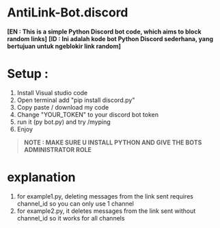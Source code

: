 # AntiLink-Bot.discord
**[EN : This is a simple Python Discord bot code, which aims to block random links]**
**[ID : Ini adalah kode bot Python Discord sederhana, yang bertujuan untuk ngeblokir link random]** 

# Setup :
1. Install Visual studio code
2. Open terminal add "pip install discord.py"
3. Copy paste / download my code
4. Change "YOUR_TOKEN" to your discord bot token
5. run it (py bot.py) and try /myping
6. Enjoy

> **NOTE : MAKE SURE U INSTALL PYTHON AND GIVE THE BOTS ADMINISTRATOR ROLE**

# explanation
1. for example1.py, deleting messages from the link sent requires channel_id so you can only use 1 channel
2. for example2.py, it deletes messages from the link sent without channel_id so it works for all channels
